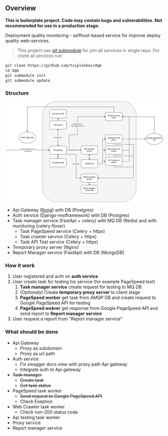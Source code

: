 ## Overview 

**This is boilerplate project. Code may contain bugs and vulnerabilities. Not recommended for use in a production stage.**

Deployment quality monitoring - selfhost-based service for improve deploy quality web-services.

> This project use [git submodule](https://git-scm.com/docs/git-submodule) for join all services in single repo. For clone all services run:
```shell
git clone https://github.com/tsiplenkov/dqm
cd dqm
git submodule init
git submodule update
```

### Structure

![dqm_structure](img/dqm_structure.jpg)

* Api Gateway ([Kong](https://konghq.com/kong/)) with DB (Postgres)
* Auth service (Django-restframework) with DB (Postgres)
* Task manager service (FastApi + celery) with MQ DB (Redis) and with monitoring (celery flover)
    * Task PageSpeed service (Celery + httpx)
    * Task crawler service (Celery + httpx)
    * Task API Test service (Celery + httpx)
* Temporary proxy server (Nginx)
* Report Manager service (FastApi) with DB (MongoDB)

### How it work

1. User registered and auth on **auth service**
2. User create task for testing his service (for example PageSpeed test)
    1. **Task manager service** create request for testing to MQ DB
    2. (Optionaly) Create **temporary proxy server** to client stage 
    3. **PageSpeed worker** get task from AMQP DB and create request to Google PageSpeed API for testing
    4. **PageSpeed wokrer** get response from Google PageSpeed API and send report to **Report manager service**
3. User request a report from "Report manager service"

### What should be done

* Api Gateway
    * Proxy as subdomain
    * Proxy as url path
* Auth service
    * Fix swagger docs view with proxy path Api gateway
    * Integrate auth to Api gateway
* ~~Task manager~~
    * ~~Create task~~
    * ~~Get task status~~
* PageSpeed task worker
    * ~~Send request to Google PageSpeed API~~
    * Check Exeption
* Web Crawler task worker
    * Check non-200 status code
* Api testing task worker
* Proxy service
* Report manager service